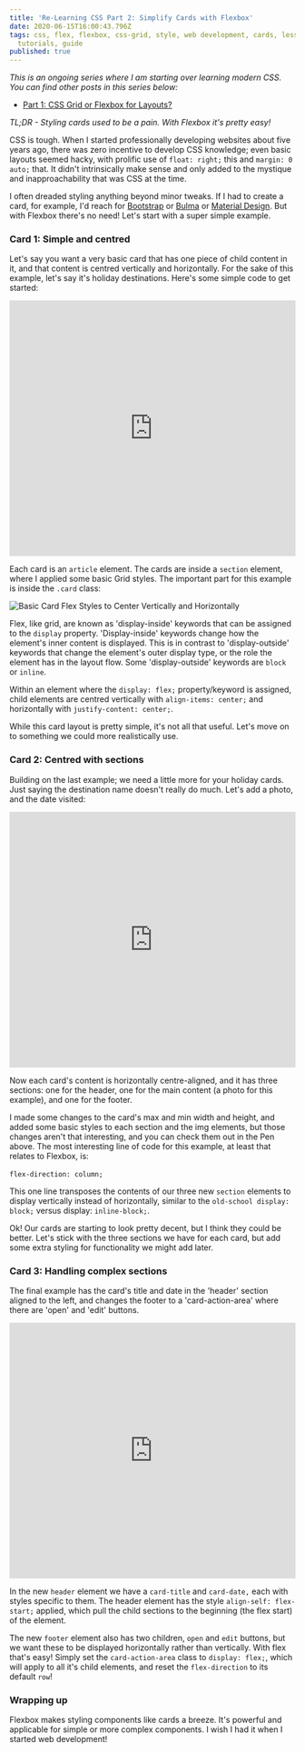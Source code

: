 ```yaml
---
title: 'Re-Learning CSS Part 2: Simplify Cards with Flexbox'
date: 2020-06-15T16:00:43.796Z
tags: css, flex, flexbox, css-grid, style, web development, cards, lesson,
  tutorials, guide
published: true
---
```


_This is an ongoing series where I am starting over learning modern CSS. You can find other posts in this series below:_

- [Part 1: CSS Grid or Flexbox for Layouts?](https://joshuaswiss.dev/blog/re-learning-css-part-1-grid-or-flexbox)

_TL;DR - Styling cards used to be a pain. With Flexbox it's pretty easy!_

CSS is tough. When I started professionally developing websites about five years ago, there was zero incentive to develop CSS knowledge; even basic layouts seemed hacky, with prolific use of `float: right;` this and `margin: 0 auto;` that. It didn't intrinsically make sense and only added to the mystique and inapproachability that was CSS at the time.

I often dreaded styling anything beyond minor tweaks. If I had to create a card, for example, I'd reach for [Bootstrap](https://getbootstrap.com/) or [Bulma](https://bulma.io/) or [Material Design](https://getmdl.io/). But with Flexbox there's no need! Let's start with a super simple example.

### Card 1: Simple and centred

Let's say you want a very basic card that has one piece of child content in it, and that content is centred vertically and horizontally. For the sake of this example, let's say it's holiday destinations. Here's some simple code to get started:

<iframe height="450" style="width: 100%;" scrolling="no" title="Simple Centred Card" src="https://codepen.io/jswiss/embed/LYGRpRo?height=265&theme-id=dark&default-tab=css,result" frameborder="no" allowtransparency="true" allowfullscreen="true">
  See the Pen <a href='https://codepen.io/jswiss/pen/LYGRpRo'>Simple Centred Card</a> by Joshua Swiss
  (<a href='https://codepen.io/jswiss'>@jswiss</a>) on <a href='https://codepen.io'>CodePen</a>.
</iframe>

Each card is an `article` element. The cards are inside a `section` element, where I applied some basic Grid styles. The important part for this example is inside the `.card` class:

![Basic Card Flex Styles to Center Vertically and Horizontally](/uploads/basic-card-style.svg 'Basic Card Flex Styles to Center Vertically and Horizontally')

Flex, like grid, are known as 'display-inside' keywords that can be assigned to the `display` property. 'Display-inside' keywords change how the element's inner content is displayed. This is in contrast to 'display-outside' keywords that change the element's outer display type, or the role the element has in the layout flow. Some 'display-outside' keywords are `block` or `inline`.

Within an element where the `display: flex;` property/keyword is assigned, child elements are centred vertically with `align-items: center;` and horizontally with `justify-content: center;`.

While this card layout is pretty simple, it's not all that useful. Let's move on to something we could more realistically use.

### Card 2: Centred with sections

Building on the last example; we need a little more for your holiday cards. Just saying the destination name doesn't really do much. Let's add a photo, and the date visited:

<iframe height="450" style="width: 100%;" scrolling="no" title="Card: Centred with Sections" src="https://codepen.io/jswiss/embed/ZEQpbNw?height=265&theme-id=dark&default-tab=html,result" frameborder="no" allowtransparency="true" allowfullscreen="true">
  See the Pen <a href='https://codepen.io/jswiss/pen/ZEQpbNw'>Card: Centred with Sections</a> by Joshua Swiss
  (<a href='https://codepen.io/jswiss'>@jswiss</a>) on <a href='https://codepen.io'>CodePen</a>.
</iframe>

Now each card's content is horizontally centre-aligned, and it has three sections: one for the header, one for the main content (a photo for this example), and one for the footer.

I made some changes to the card's max and min width and height, and added some basic styles to each section and the img elements, but those changes aren't that interesting, and you can check them out in the Pen above. The most interesting line of code for this example, at least that relates to Flexbox, is:\
\
`flex-direction: column;`

This one line transposes the contents of our three new `section` elements to display vertically instead of horizontally, similar to the `old-school display: block;` versus display: `inline-block;`.

Ok! Our cards are starting to look pretty decent, but I think they could be better. Let's stick with the three sections we have for each card, but add some extra styling for functionality we might add later.

### Card 3: Handling complex sections

The final example has the card's title and date in the 'header' section aligned to the left, and changes the footer to a 'card-action-area' where there are 'open' and 'edit' buttons.

<iframe height="450" style="width: 100%;" scrolling="no" title="Cards with complex sections" src="https://codepen.io/jswiss/embed/ZEQpWWp?height=611&theme-id=dark&default-tab=css,result" frameborder="no" allowtransparency="true" allowfullscreen="true">
  See the Pen <a href='https://codepen.io/jswiss/pen/ZEQpWWp'>Cards with complex sections</a> by Joshua Swiss
  (<a href='https://codepen.io/jswiss'>@jswiss</a>) on <a href='https://codepen.io'>CodePen</a>.
</iframe>

In the new `header` element we have a `card-title` and `card-date,` each with styles specific to them. The header element has the style `align-self: flex-start;` applied, which pull the child sections to the beginning (the flex start) of the element.

The new `footer` element also has two children, `open` and `edit` buttons, but we want these to be displayed horizontally rather than vertically. With flex that's easy! Simply set the `card-action-area` class to `display: flex;`, which will apply to all it's child elements, and reset the `flex-direction` to its default `row`!

### Wrapping up

Flexbox makes styling components like cards a breeze. It's powerful and applicable for simple or more complex components. I wish I had it when I started web development!
